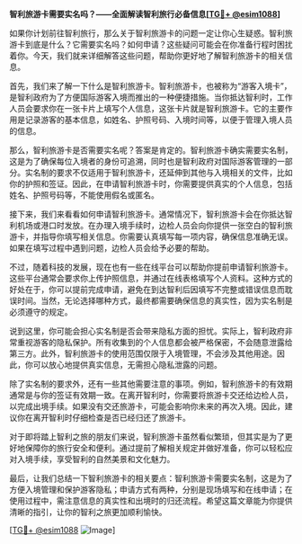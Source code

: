 **智利旅游卡需要实名吗？——全面解读智利旅行必备信息[[TG💪+ @esim1088](https://t.me/s/esim1088)]**

如果你计划前往智利旅行，那么关于智利旅游卡的问题一定让你心生疑惑。智利旅游卡到底是什么？它需要实名吗？如何申请？这些疑问可能会在你准备行程时困扰着你。今天，我们就来详细解答这些问题，帮助你更好地了解智利旅游卡的相关信息。

首先，我们来了解一下什么是智利旅游卡。智利旅游卡，也被称为“游客入境卡”，是智利政府为了方便国际游客入境而推出的一种便捷措施。当你抵达智利时，工作人员会要求你在一张卡片上填写个人信息，这张卡片就是智利旅游卡。它的主要作用是记录游客的基本信息，如姓名、护照号码、入境时间等，以便于管理入境人员的信息。

那么，智利旅游卡是否需要实名呢？答案是肯定的。智利旅游卡确实需要实名制，这是为了确保每位入境者的身份可追溯，同时也是智利政府对国际游客管理的一部分。实名制的要求不仅适用于智利旅游卡，还延伸到其他与入境相关的文件，比如你的护照和签证。因此，在申请智利旅游卡时，你需要提供真实的个人信息，包括姓名、护照号码等，不能使用假名或匿名。

接下来，我们来看看如何申请智利旅游卡。通常情况下，智利旅游卡会在你抵达智利机场或港口时发放。在办理入境手续时，边检人员会向你提供一张空白的智利旅游卡，并指导你填写相关信息。你需要认真填写每一项内容，确保信息准确无误。如果在填写过程中遇到问题，边检人员会给予必要的帮助。

不过，随着科技的发展，现在也有一些在线平台可以帮助你提前申请智利旅游卡。这些平台通常会要求你上传护照信息，并通过在线表格填写个人资料。这种方式的好处在于，你可以提前完成申请，避免在到达智利后因填写不完整或错误信息而耽误时间。当然，无论选择哪种方式，最终都需要确保信息的真实性，因为实名制是必须遵守的规定。

说到这里，你可能会担心实名制是否会带来隐私方面的担忧。实际上，智利政府非常重视游客的隐私保护。所有收集到的个人信息都会被严格保密，不会随意泄露给第三方。此外，智利旅游卡的使用范围仅限于入境管理，不会涉及其他用途。因此，你可以放心地提供真实信息，无需担心隐私泄露的问题。

除了实名制的要求外，还有一些其他需要注意的事项。例如，智利旅游卡的有效期通常是与你的签证有效期一致。在离开智利时，你需要将旅游卡交还给边检人员，以完成出境手续。如果没有交还旅游卡，可能会影响你未来的再次入境。因此，建议你在离开智利时仔细检查是否已经归还了旅游卡。

对于即将踏上智利之旅的朋友们来说，智利旅游卡虽然看似繁琐，但其实是为了更好地保障你的旅行安全和便利。通过提前了解相关规定并做好准备，你可以轻松应对入境手续，享受智利的自然美景和文化魅力。

最后，让我们总结一下智利旅游卡的相关要点：智利旅游卡需要实名制，这是为了方便入境管理和保护游客隐私；申请方式有两种，分别是现场填写和在线申请；在使用过程中，需注意信息的真实性和出境时的归还流程。希望这篇文章能为你提供清晰的指引，让你的智利之旅更加顺利愉快。

[[TG💪+ @esim1088](https://t.me/s/esim1088) ![Image](https://i.postimg.cc/4NQfJmqS/Snipaste-2025-05-13-00-14-12.png)]